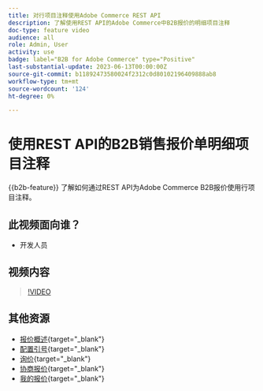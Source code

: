 ```yaml
---
title: 对行项目注释使用Adobe Commerce REST API
description: 了解使用REST API的Adobe Commerce中B2B报价的明细项目注释
doc-type: feature video
audience: all
role: Admin, User
activity: use
badge: label="B2B for Adobe Commerce" type="Positive"
last-substantial-update: 2023-06-13T00:00:00Z
source-git-commit: b11892473580024f2312c0d80102196409888ab8
workflow-type: tm+mt
source-wordcount: '124'
ht-degree: 0%

---
```


# 使用REST API的B2B销售报价单明细项目注释

{{b2b-feature}}
了解如何通过REST API为Adobe Commerce B2B报价使用行项目注释。

## 此视频面向谁？

- 开发人员

## 视频内容

>[!VIDEO](https://video.tv.adobe.com/v/3420418?learn=on)

## 其他资源

- [报价概述](https://experienceleague.adobe.com/docs/commerce-admin/b2b/quotes/quotes.html){target="_blank"}
- [配置引号](https://experienceleague.adobe.com/docs/commerce-admin/b2b/quotes/configure-quotes.html){target="_blank"}
- [询价](https://experienceleague.adobe.com/docs/commerce-admin/b2b/quotes/quote-request.html){target="_blank"}
- [协商报价](https://experienceleague.adobe.com/docs/commerce-admin/b2b/quotes/quote-price-negotiation.html){target="_blank"}
- [我的报价](https://experienceleague.adobe.com/docs/commerce-admin/b2b/quotes/account-dashboard-my-quotes.html){target="_blank"}
